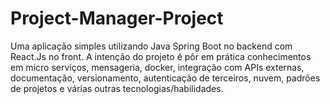 # Project-Manager-Project
Uma aplicação simples utilizando Java Spring Boot no backend com React.Js no front. A intenção do projeto é pôr em prática conhecimentos em micro serviços, mensageria, docker, integração com APIs externas, documentação, versionamento, autenticação de terceiros, nuvem, padrões de projetos e várias outras tecnologias/habilidades.
